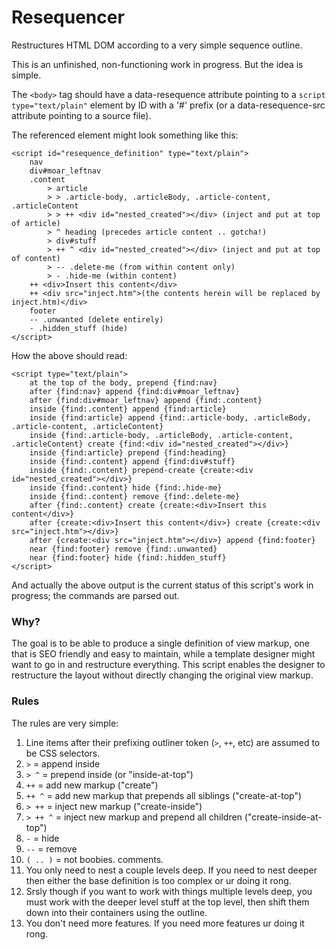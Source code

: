 Resequencer
=============

Restructures HTML DOM according to a very simple sequence outline.

This is an unfinished, non-functioning work in progress. But the idea is simple.

The `<body>` tag should have a data-resequence attribute pointing to a `script type="text/plain"` element by ID with a
'#' prefix (or a data-resequence-src attribute pointing to a source file).

The referenced element might look something like this:

    <script id="resequence_definition" type="text/plain">
        nav
        div#moar_leftnav
        .content
            > article
            > > .article-body, .articleBody, .article-content, .articleContent
            > > ++ <div id="nested_created"></div> (inject and put at top of article)
            > ^ heading (precedes article content .. gotcha!)
            > div#stuff
            > ++ ^ <div id="nested_created"></div> (inject and put at top of content)
            > -- .delete-me (from within content only)
            > - .hide-me (within content)
        ++ <div>Insert this content</div>
        ++ <div src="inject.htm">(the contents herein will be replaced by inject.htm)</div>
        footer
        -- .unwanted (delete entirely)
        - .hidden_stuff (hide)
    </script>

How the above should read:

    <script type="text/plain">
        at the top of the body, prepend {find:nav}
        after {find:nav} append {find:div#moar_leftnav}
        after {find:div#moar_leftnav} append {find:.content}
        inside {find:.content} append {find:article}
        inside {find:article} append {find:.article-body, .articleBody, .article-content, .articleContent}
        inside {find:.article-body, .articleBody, .article-content, .articleContent} create {find:<div id="nested_created"></div>}
        inside {find:article} prepend {find:heading}
        inside {find:.content} append {find:div#stuff}
        inside {find:.content} prepend-create {create:<div id="nested_created"></div>}
        inside {find:.content} hide {find:.hide-me}
        inside {find:.content} remove {find:.delete-me}
        after {find:.content} create {create:<div>Insert this content</div>}
        after {create:<div>Insert this content</div>} create {create:<div src="inject.htm"></div>}
        after {create:<div src="inject.htm"></div>} append {find:footer}
        near {find:footer} remove {find:.unwanted}
        near {find:footer} hide {find:.hidden_stuff}
    </script>

And actually the above output is the current status of this script's work in progress; the commands are parsed out.

### Why? ###

The goal is to be able to produce a single definition of view markup, one that is SEO friendly and easy to maintain,
while a template designer might want to go in and restructure everything. This script enables the designer to
restructure the layout without directly changing the original view markup.

### Rules ###

The rules are very simple:

1. Line items after their prefixing outliner token (`>`, `++`, etc) are assumed to be CSS selectors.
1. `>` = append inside
1. `> ^` = prepend inside (or "inside-at-top")
1. `++` = add new markup ("create")
1. `++ ^` = add new markup that prepends all siblings ("create-at-top")
1. `> ++` = inject new markup ("create-inside")
1. `> ++ ^` = inject new markup and prepend all children ("create-inside-at-top")
1. `-` = hide
1. `--` = remove
1. `( .. )` = not boobies. comments.
1. You only need to nest a couple levels deep. If you need to nest deeper then either the base definition is too complex or
   ur doing it rong.
1. Srsly though if you want to work with things multiple levels deep, you must work with the deeper level stuff
   at the top level, then shift them down into their containers using the outline.
1. You don't need more features. If you need more features ur doing it rong.